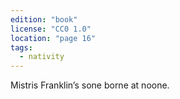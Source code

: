 ```yaml
---
edition: "book"
license: "CC0 1.0"
location: "page 16"
tags:
  - nativity
---
```

Mistris Franklin’s sone borne at noone.
